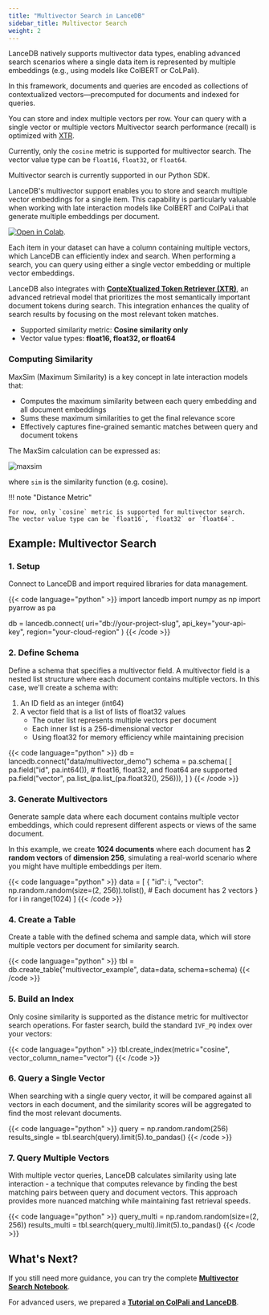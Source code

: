 ```yaml
---
title: "Multivector Search in LanceDB"
sidebar_title: Multivector Search
weight: 2
---
```


LanceDB natively supports multivector data types, enabling advanced search scenarios where a single data item is represented by multiple embeddings (e.g., using models like ColBERT or CoLPali). 

In this framework, documents and queries are encoded as collections of contextualized vectors—precomputed for documents and indexed for queries.

You can store and index multiple vectors per row.
Your can query with a single vector or multiple vectors
Multivector search performance (recall) is optimized with [XTR](https://arxiv.org/abs/2501.17788).

Currently, only the `cosine` metric is supported for multivector search. 
The vector value type can be `float16`, `float32`, or `float64`.

Multivector search is currently supported in our Python SDK. 

LanceDB's multivector support enables you to store and search multiple vector embeddings for a single item. This capability is particularly valuable when working with late interaction models like ColBERT and ColPaLi that generate multiple embeddings per document.

[![Open in Colab](https://colab.research.google.com/assets/colab-badge.svg)](https://colab.research.google.com/github/lancedb/vectordb-recipes/blob/main/examples/saas_examples/python_notebook/Multivector_on_LanceDB_Cloud.ipynb).

Each item in your dataset can have a column containing multiple vectors, which LanceDB can efficiently index and search. When performing a search, you can query using either a single vector embedding or multiple vector embeddings. 

LanceDB also integrates with [**ConteXtualized Token Retriever (XTR)**](https://arxiv.org/abs/2304.01982), an advanced retrieval model that prioritizes the most semantically important document tokens during search. This integration enhances the quality of search results by focusing on the most relevant token matches.

- Supported similarity metric: **Cosine similarity only**
- Vector value types: **float16, float32, or float64**

### **Computing Similarity**

MaxSim (Maximum Similarity) is a key concept in late interaction models that:

- Computes the maximum similarity between each query embedding and all document embeddings
- Sums these maximum similarities to get the final relevance score
- Effectively captures fine-grained semantic matches between query and document tokens

The MaxSim calculation can be expressed as:

![maxsim](../../assets/maxsim.png)

where `sim` is the similarity function (e.g. cosine).

!!! note "Distance Metric"

    For now, only `cosine` metric is supported for multivector search.
    The vector value type can be `float16`, `float32` or `float64`.

## **Example: Multivector Search**

### **1. Setup**

Connect to LanceDB and import required libraries for data management.

{{< code language="python" >}}
import lancedb
import numpy as np
import pyarrow as pa

db = lancedb.connect(
    uri="db://your-project-slug",
    api_key="your-api-key",
    region="your-cloud-region"
)
{{< /code >}}

### **2. Define Schema**

Define a schema that specifies a multivector field. A multivector field is a nested list structure where each document contains multiple vectors. In this case, we'll create a schema with:

1. An ID field as an integer (int64)
2. A vector field that is a list of lists of float32 values
   - The outer list represents multiple vectors per document
   - Each inner list is a 256-dimensional vector
   - Using float32 for memory efficiency while maintaining precision

{{< code language="python" >}}
db = lancedb.connect("data/multivector_demo")
schema = pa.schema(
    [
        pa.field("id", pa.int64()),
        # float16, float32, and float64 are supported
        pa.field("vector", pa.list_(pa.list_(pa.float32(), 256))),
    ]
)
{{< /code >}}

### **3. Generate Multivectors**

Generate sample data where each document contains multiple vector embeddings, which could represent different aspects or views of the same document. 

In this example, we create **1024 documents** where each document has **2 random vectors** of **dimension 256**, simulating a real-world scenario where you might have multiple embeddings per item.

{{< code language="python" >}}
data = [
    {
        "id": i,
        "vector": np.random.random(size=(2, 256)).tolist(),  # Each document has 2 vectors
    }
    for i in range(1024)
]
{{< /code >}}

### **4. Create a Table**

Create a table with the defined schema and sample data, which will store multiple vectors per document for similarity search.

{{< code language="python" >}}
tbl = db.create_table("multivector_example", data=data, schema=schema)
{{< /code >}}

### **5. Build an Index**

Only cosine similarity is supported as the distance metric for multivector search operations. 
For faster search, build the standard `IVF_PQ` index over your vectors:

{{< code language="python" >}}
tbl.create_index(metric="cosine", vector_column_name="vector")
{{< /code >}}

### **6. Query a Single Vector**

When searching with a single query vector, it will be compared against all vectors in each document, and the similarity scores will be aggregated to find the most relevant documents.

{{< code language="python" >}}
query = np.random.random(256)
results_single = tbl.search(query).limit(5).to_pandas()
{{< /code >}}

### **7. Query Multiple Vectors**

With multiple vector queries, LanceDB calculates similarity using late interaction - a technique that computes relevance by finding the best matching pairs between query and document vectors. This approach provides more nuanced matching while maintaining fast retrieval speeds.

{{< code language="python" >}}
query_multi = np.random.random(size=(2, 256))
results_multi = tbl.search(query_multi).limit(5).to_pandas()
{{< /code >}}

## **What's Next?**

If you still need more guidance, you can try the complete [**Multivector Search Notebook**](https://colab.research.google.com/github/lancedb/vectordb-recipes/blob/main/examples/saas_examples/python_notebook/Multivector_on_LanceDB_Cloud.ipynb).

For advanced users, we prepared a [**Tutorial on ColPali and LanceDB**](/docs/notebooks/Multivector_on_LanceDB/).



